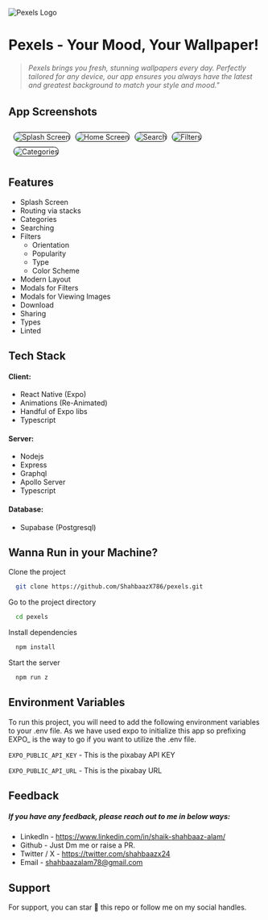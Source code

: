 ![Pexels Logo](assets/images/Pexels.png)

# Pexels - Your Mood, Your Wallpaper!

> ###### Pexels brings you fresh, stunning wallpapers every day. Perfectly tailored for any device, our app ensures you always have the latest and greatest background to match your style and mood."

## App Screenshots

<div style="display: flex; flex-direction: row; flex-wrap:wrap; justify-content: flex-start; align-items:center; width:400px; padding: 10px; gap:10px;">
  <img style="border:1px solid black; border-radius:10px;" src="assets/Documentation/Splash-Screen.png" alt="Splash Screen"/>
  <img style="border:1px solid black; border-radius:10px;" src="assets/Documentation/Home-Screen.png" alt="Home Screen"/>
  <img style="border:1px solid black; border-radius:10px;" src="assets/Documentation/Search.png" alt="Search"/>
  <img style="border:1px solid black; border-radius:10px;" src="assets/Documentation/Filters.png" alt="Filters"/>
  <img style="border:1px solid black; border-radius:10px;" src="assets/Documentation/Categories.png" alt="Categories"/>
</div>

## Features

- Splash Screen
- Routing via stacks
- Categories
- Searching
- Filters
  - Orientation
  - Popularity
  - Type
  - Color Scheme
- Modern Layout
- Modals for Filters
- Modals for Viewing Images
- Download
- Sharing
- Types
- Linted

## Tech Stack

#### Client:

- React Native (Expo)
- Animations (Re-Animated)
- Handful of Expo libs
- Typescript

#### Server:

- Nodejs
- Express
- Graphql
- Apollo Server
- Typescript

#### Database:

- Supabase (Postgresql)

## Wanna Run in your Machine?

Clone the project

```bash
  git clone https://github.com/ShahbaazX786/pexels.git
```

Go to the project directory

```bash
  cd pexels
```

Install dependencies

```bash
  npm install
```

Start the server

```bash
  npm run z
```

## Environment Variables

To run this project, you will need to add the following environment variables to your .env file. As we have used expo to initialize this app so prefixing EXPO\_ is the way to go if you want to utilize the .env file.

`EXPO_PUBLIC_API_KEY` - This is the pixabay API KEY

`EXPO_PUBLIC_API_URL` - This is the pixabay URL

## Feedback

##### If you have any feedback, please reach out to me in below ways:

- LinkedIn - https://www.linkedin.com/in/shaik-shahbaaz-alam/
- Github - Just Dm me or raise a PR.
- Twitter / X - https://twitter.com/shahbaazx24
- Email - shahbaazalam78@gmail.com

## Support

For support, you can star 🌟 this repo or follow me on my social handles.
